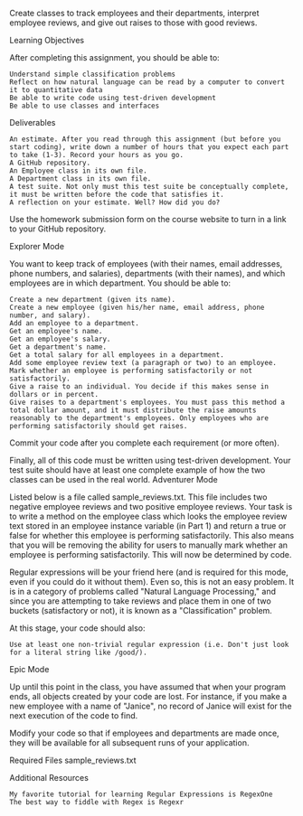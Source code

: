 Create classes to track employees and their departments, interpret employee reviews, and give out raises to those with good reviews.

Learning Objectives

After completing this assignment, you should be able to:

    Understand simple classification problems
    Reflect on how natural language can be read by a computer to convert it to quantitative data
    Be able to write code using test-driven development
    Be able to use classes and interfaces

Deliverables

    An estimate. After you read through this assignment (but before you start coding), write down a number of hours that you expect each part to take (1-3). Record your hours as you go.
    A GitHub repository.
    An Employee class in its own file.
    A Department class in its own file.
    A test suite. Not only must this test suite be conceptually complete, it must be written before the code that satisfies it.
    A reflection on your estimate. Well? How did you do?

Use the homework submission form on the course website to turn in a link to your GitHub repository.


Explorer Mode

You want to keep track of employees (with their names, email addresses, phone numbers, and salaries), departments (with their names), and which employees are in which department. You should be able to:

    Create a new department (given its name).
    Create a new employee (given his/her name, email address, phone number, and salary).
    Add an employee to a department.
    Get an employee's name.
    Get an employee's salary.
    Get a department's name.
    Get a total salary for all employees in a department.
    Add some employee review text (a paragraph or two) to an employee.
    Mark whether an employee is performing satisfactorily or not satisfactorily.
    Give a raise to an individual. You decide if this makes sense in dollars or in percent.
    Give raises to a department's employees. You must pass this method a total dollar amount, and it must distribute the raise amounts reasonably to the department's employees. Only employees who are performing satisfactorily should get raises.

Commit your code after you complete each requirement (or more often).

Finally, all of this code must be written using test-driven development. Your test suite should have at least one complete example of how the two classes can be used in the real world.
Adventurer Mode

Listed below is a file called sample_reviews.txt. This file includes two negative employee reviews and two positive employee reviews. Your task is to write a method on the employee class which looks the employee review text stored in an employee instance variable (in Part 1) and return a true or false for whether this employee is performing satisfactorily. This also means that you will be removing the ability for users to manually mark whether an employee is performing satisfactorily. This will now be determined by code.

Regular expressions will be your friend here (and is required for this mode, even if you could do it without them). Even so, this is not an easy problem. It is in a category of problems called "Natural Language Processing," and since you are attempting to take reviews and place them in one of two buckets (satisfactory or not), it is known as a "Classification" problem.

At this stage, your code should also:

    Use at least one non-trivial regular expression (i.e. Don't just look for a literal string like /good/).



Epic Mode

Up until this point in the class, you have assumed that when your program ends, all objects created by your code are lost. For instance, if you make a new employee with a name of "Janice", no record of Janice will exist for the next execution of the code to find.

Modify your code so that if employees and departments are made once, they will be available for all subsequent runs of your application.


Required Files
sample_reviews.txt

Additional Resources

    My favorite tutorial for learning Regular Expressions is RegexOne
    The best way to fiddle with Regex is Regexr

